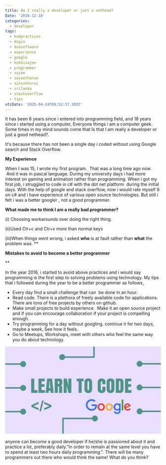 ```yaml
---
title: Am I really a developer or just a nethead?
Date: '2016-12-18'
categories:
  - developer
tags:
  - badpractices
  - digin
  - duosoftware
  - experience
  - google
  - kokkisajee
  - programmer
  - sajee
  - sajeetharan
  - sinnathurai
  - srilanka
  - stackoverflow
  - tips
utcDate: '2025-04-24T09:52:37.383Z'
---
```


It has been 6 years since i entered into programming field, and 18 years since i started using a computer, Everyone things i am a computer geek. Some times in my mind sounds come that Is that I am really a developer or just a good nethead?.

  

It's because there has not been a single day i coded without using Google search and Stack Overflow.

  

  

**My Experience**

  

When I was 15, I wrote my first program.  That was a long time ago now.  And it was in pascal language. During my university days i had more interest on gaming and animation rather than programming. When i got my first job, i struggled to code in c# with the dot net platform  during the initial days. With the help of google and stack overflow, now i would rate myself 8 on c# and i have experience of various open source technologies. But still i felt i was a better googler , not a good programmer. 

  

**What made me to think I am a really bad programmer?**

(i) Choosing workarounds over doing the right thing.

(ii)Used Ctr+c and Ctr+v more than normal keys

(iii)When things went wrong, i asked **who** is at fault rather than **what** the problem was. **

**Mistakes to avoid to become a better programmer**

**

In the year 2016, i started to avoid above practices and i would say programming is the first step to solving problems using technology. My tips that i followed during the year to be a better programmer as follows,

  

  
  

- Every day find a small challenge that can  be done in an hour.
- Read code. There is a plethora of freely available code for applications. There are tons of free projects by others on github.
- Make small projects to build experience.  Make it an open source project and if you can encourage collaboration if your project is compelling enough.
- Try programming for a day without googling. continue it for two days, maybe a week. See how it feels.
- Go to Meetups, Workshops, meet with others who feel the same way you do about technology.

  

[![](images/LEARN-TO-CODE.png.jpg)](https://www.technotification.com/wp-content/uploads/2016/07/LEARN-TO-CODE.png.jpg)

  

anyone can become a good developer if he/she is passioned about it and practice a lot, preferably daily."In order to remain at the same level you have to spend at least two hours daily programming.". There will be many programmers out there who would think the same! What do you think?
